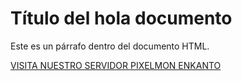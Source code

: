 <!DOCTYPE html>
<html lang="en">
<head>
    <meta charset="UTF-8">
    <meta name="viewport" content="width=device-width, initial-scale=1.0">
</head>
<body>
    <h1>Título del hola documento</h1>
    <p>Este es un párrafo dentro del documento HTML.</p>
<td><a href=https://twitter.com/PixelmonenKanto</a></td>VISITA NUESTRO SERVIDOR PIXELMON ENKANTO

    
</body>
</html>
